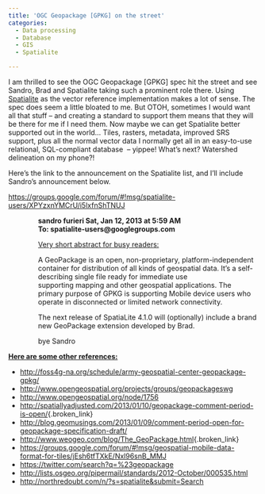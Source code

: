 ```yaml
---
title: 'OGC Geopackage [GPKG] on the street'
categories:
  - Data processing
  - Database
  - GIS
  - Spatialite

---
```

I am thrilled to see the OGC Geopackage [GPKG] spec hit the street and see Sandro, Brad and Spatialite taking such a prominent role there. Using <a href="http://www.gaia-gis.it/gaia-sins/" target="_blank">Spatialite</a> as the vector reference implementation makes a lot of sense. The spec does seem a little bloated to me. But OTOH, sometimes I would want all that stuff – and creating a standard to support them means that they will be there for me if I need them. Now maybe we can get Spatialite better supported out in the world… Tiles, rasters, metadata, improved SRS support, plus all the normal vector data I normally get all in an easy-to-use relational, SQL-compliant database  &#8211; yippee! What&#8217;s next? Watershed delineation on my phone?!

Here’s the link to the announcement on the Spatialite list, and I’ll include Sandro’s announcement below.

<https://groups.google.com/forum/#!msg/spatialite-users/XPYzxnYMCrU/i5lxfnShTNUJ>

<p style="padding-left: 60px;">
  <strong>sandro furieri <a.furieri@lqt.it> Sat, Jan 12, 2013 at 5:59 AM</strong><br /> <strong>To: spatialite-users@googlegroups.com</strong>
</p>

<p style="padding-left: 60px;">
</p>

<p style="padding-left: 60px;">
</p>

<p style="padding-left: 60px;">
  <span style="text-decoration: underline;">Very short abstract for busy readers:</span>
</p>

<p style="padding-left: 60px;">
  A GeoPackage is an open, non-proprietary, platform-independent container for distribution of all kinds of geospatial data. It&#8217;s a self-describing single file ready for immediate use<br /> supporting mapping and other geospatial applications. The primary purpose of GPKG is supporting Mobile device users who operate in disconnected or limited network connectivity.
</p>

<p style="padding-left: 120px;">
</p>

<p style="padding-left: 60px;">
</p>

<p style="padding-left: 60px;">
  The next release of SpatiaLite 4.1.0 will (optionally) include a brand new GeoPackage extension developed by Brad.
</p>

<p style="padding-left: 60px;">
  bye Sandro
</p>

<span style="text-decoration: underline;"><strong>Here are some other references:</strong></span>

  * <http://foss4g-na.org/schedule/army-geospatial-center-geopackage-gpkg/>
  * <http://www.opengeospatial.org/projects/groups/geopackageswg>
  * <http://www.opengeospatial.org/node/1756>
  * <http://spatiallyadjusted.com/2013/01/10/geopackage-comment-period-is-open/>{.broken_link}
  * <http://blog.geomusings.com/2013/01/09/comment-period-open-for-geopackage-specification-draft/>
  * <http://www.weogeo.com/blog/The_GeoPackage.html>{.broken_link}
  * <a href="https://groups.google.com/forum/#!msg/geospatial-mobile-data-format-for-tiles/jEsh6tfTXkE/Nxl96snB_MMJ" target="_blank">https://groups.google.com/forum/#!msg/geospatial-mobile-data-format-for-tiles/jEsh6tfTXkE/Nxl96snB_MMJ</a>
  * <a href="https://twitter.com/search?q=%23geopackage" target="_blank">https://twitter.com/search?q=%23geopackage</a>
  * <a href="http://lists.osgeo.org/pipermail/standards/2012-October/000535.html" target="_blank">http://lists.osgeo.org/pipermail/standards/2012-October/000535.html</a>
  * <a href="http://northredoubt.com/n/?s=spatialite&submit=Searchhttp://" target="_blank">http://northredoubt.com/n/?s=spatialite&submit=Search</a>

&nbsp;